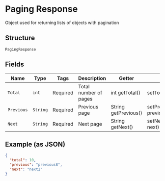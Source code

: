 
# Paging Response

Object used for returning lists of objects with pagination

## Structure

`PagingResponse`

## Fields

| Name | Type | Tags | Description | Getter | Setter |
|  --- | --- | --- | --- | --- | --- |
| `Total` | `int` | Required | Total number of pages | int getTotal() | setTotal(int total) |
| `Previous` | `String` | Required | Previous page | String getPrevious() | setPrevious(String previous) |
| `Next` | `String` | Required | Next page | String getNext() | setNext(String next) |

## Example (as JSON)

```json
{
  "total": 10,
  "previous": "previous8",
  "next": "next2"
}
```

